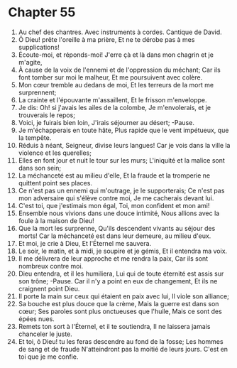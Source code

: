 # Chapter 55

1. Au chef des chantres. Avec instruments à cordes. Cantique de David.
2. Ô Dieu! prête l'oreille à ma prière, Et ne te dérobe pas à mes supplications!
3. Écoute-moi, et réponds-moi! J'erre çà et là dans mon chagrin et je m'agite,
4. À cause de la voix de l'ennemi et de l'oppression du méchant; Car ils font tomber sur moi le malheur, Et me poursuivent avec colère.
5. Mon cœur tremble au dedans de moi, Et les terreurs de la mort me surprennent;
6. La crainte et l'épouvante m'assaillent, Et le frisson m'enveloppe.
7. Je dis: Oh! si j'avais les ailes de la colombe, Je m'envolerais, et je trouverais le repos;
8. Voici, je fuirais bien loin, J'irais séjourner au désert; -Pause.
9. Je m'échapperais en toute hâte, Plus rapide que le vent impétueux, que la tempête.
10. Réduis à néant, Seigneur, divise leurs langues! Car je vois dans la ville la violence et les querelles;
11. Elles en font jour et nuit le tour sur les murs; L'iniquité et la malice sont dans son sein;
12. La méchanceté est au milieu d'elle, Et la fraude et la tromperie ne quittent point ses places.
13. Ce n'est pas un ennemi qui m'outrage, je le supporterais; Ce n'est pas mon adversaire qui s'élève contre moi, Je me cacherais devant lui.
14. C'est toi, que j'estimais mon égal, Toi, mon confident et mon ami!
15. Ensemble nous vivions dans une douce intimité, Nous allions avec la foule à la maison de Dieu!
16. Que la mort les surprenne, Qu'ils descendent vivants au séjour des morts! Car la méchanceté est dans leur demeure, au milieu d'eux.
17. Et moi, je crie à Dieu, Et l'Éternel me sauvera.
18. Le soir, le matin, et à midi, je soupire et je gémis, Et il entendra ma voix.
19. Il me délivrera de leur approche et me rendra la paix, Car ils sont nombreux contre moi.
20. Dieu entendra, et il les humiliera, Lui qui de toute éternité est assis sur son trône; -Pause. Car il n'y a point en eux de changement, Et ils ne craignent point Dieu.
21. Il porte la main sur ceux qui étaient en paix avec lui, Il viole son alliance;
22. Sa bouche est plus douce que la crème, Mais la guerre est dans son cœur; Ses paroles sont plus onctueuses que l'huile, Mais ce sont des épées nues.
23. Remets ton sort à l'Éternel, et il te soutiendra, Il ne laissera jamais chanceler le juste.
24. Et toi, ô Dieu! tu les feras descendre au fond de la fosse; Les hommes de sang et de fraude N'atteindront pas la moitié de leurs jours. C'est en toi que je me confie.

